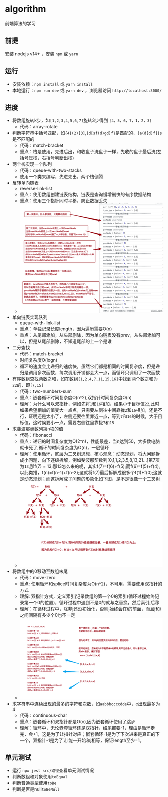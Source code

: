 # algorithm
前端算法的学习

## 前提
安装 nodejs v14+ ，安装 `npm` 或 `yarn`
## 运行
* 安装依赖：`npm install` 或 `yarn install`
* 本地运行：`npm run dev` 或 `yarn dev` ，浏览器访问 `http://localhost:3000/`

## 进度
* 将数组旋转k步，如`[1,2,3,4,5,6,7]`旋转3步得到 `[4，5，6，7，1，2，3]`
    * 代码：array-rotate
* 判断字符串中括号匹配，如`{4}(2)[3]`,`{d[sf(d)gd]f}`是匹配的，`{a(d[d)f]}s`是不匹配的
    * 代码：match-bracket
    * 重点：栈是使用，先进后出，和收盘子洗盘子一样，先收的盘子最后洗(左括号压栈，右括号判断出栈)
* 两个栈实现一个队列
    * 代码：queue-with-two-stacks
    * 使用一个类来编写，先进先出，两个栈倒腾
* 反转单向链表
    * reverse-link-list
    * 重点：使用数组创建链表结构，链表是查询慢增删快的有序数据结构
    * 重点：使用三个指针同时平移，防止数据丢失
    * ![指针的解释](https://raw.githubusercontent.com/santa945/algorithm/master/src/img/reverseLinkList.png)
* 单向链表实现队列
    * queue-with-link-list
    * 重点：单独记录长度length，因为遍历需要O(n)
    * 重点：从尾部添加，从头部删除，因为单向链表没有prev，从头部添加可以，但是从尾部删除，不知道尾部的上一个是谁
* 二分查找
    * 代码：match-bracket
    * 时间复杂度O(logn)
    * 循环的速度会比递归的速度快，虽然它们都是相同的时间复杂度，但是递归是调用多次函数，每次调用开销都会大一点，而循环只调用了一次函数
* 有序数组查找两数之和，如在数组`[1,2,4,7,11,15.16]`中找到两个数之和为 `22`的，即`[7,15]`
    * 代码：two-numbers-sum
    * 重点：嵌套循环时间复杂度O(n^2),双指针时间复杂度O(n)
    * 理解：为什么可以双指针，例如先将`1`和`16`相加，结果小于目标值`22`,此时如果希望相加的值变大一点点，只需要左侧往中间靠拢`2`和`16`相加，还是不行，证明还是太小了，左侧还要往里靠近一点，等到`7`和`16`的时候，大于目标值，这时候要小一点，需要右侧往里靠拢`7`和`15`
* 求斐波那契数列第n项的值
    * 代码：fibonacci
    * 重点：递归的时间复杂度为O(2^n)，性能最差，当n达到50，大多数电脑就卡死了,循环的时间复杂度为O(n)，一层循环
    * 理解：使用循环，底层为二叉树思想，核心观念：动态规划，将大问题拆成小问题，向下逐级拆解，例如斐波那契数列[0,1,1,2,3,5,8,13,21...]第7项为`13`,那f(7) = 13;那13怎么来的呢，其实f(7)=f(6)+f(5);而f(6)=f(5)+f(4),以此类推，f(n)=f(n-1)+f(n-2);这就将f(7)最后拆解成很多个f(1)+f(0);这就是动态规划；而这拆解成子问题的形象化如下图，是不是很像一个二叉树
    *  ![动态规划斐波那契数列](https://raw.githubusercontent.com/santa945/algorithm/master/src/img/fibonacci.png)
* 将数组中的0移动至数组末尾
    * 代码：move-zero
    * 重点: 使用循环和splice时间复杂度为O(n^2)，不可用，需要使用双指针的方式
    * 理解: 双指针方式，定义索引j记录数组的第一个0的索引(循环过程始终记录第一个0的位置)，循环过程中遇到不是0的就与之替换，然后索引j后移
    * 理解：在循环过程中，除非j还没初始化，否则j始终会在i的前面，而且j和i之间间隔有多少个0也不一定
    * ![双指针演示图](https://raw.githubusercontent.com/santa945/algorithm/master/src/img/move-zero.png)
* 求字符串中连续出现的最多的字符和次数，如`aabbbccccdde`中，c出现最多为4
    * 代码：continuous-char
    * 重点：嵌套循环和双指针都是O(n),因为嵌套循环使用了跳步
    * 理解：循环中，无论嵌套循环还是双指针，结尾都要-1，理由是循环走完，会+1，这是为了让指针对应；嵌套循环-1是为了下次进来是真正的下一个，双指针-1是为了让i能一开始和j相等，保证length至少=1。
## 单元测试
* 运行 `npx jest src/路径`查看单元测试情况
* 判断数组和对象使用`toEqual`
* 判断普通类型使用`toBe`
* 判断是否是null`toBeNull`